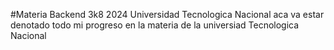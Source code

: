 #Materia Backend 3k8 2024 Universidad Tecnologica Nacional
aca va estar denotado todo mi progreso en la materia de la universiad Tecnologica Nacional
